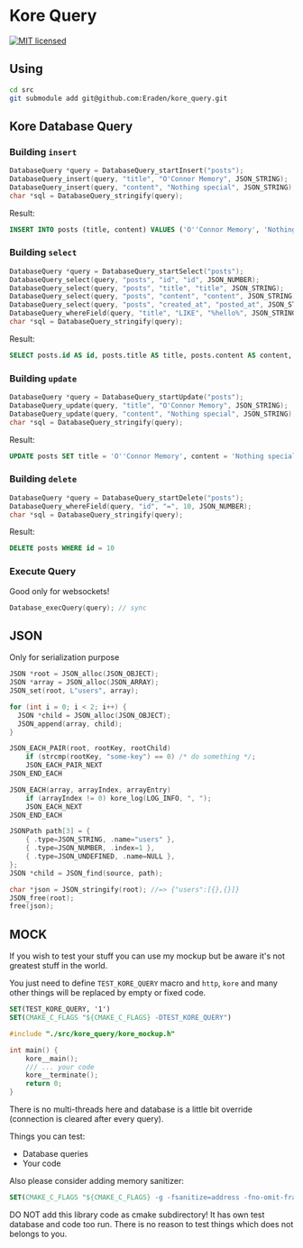 # Kore Query

[![MIT licensed](https://img.shields.io/badge/license-MIT-blue.svg)](./License.md)

## Using

```bash
cd src
git submodule add git@github.com:Eraden/kore_query.git
```

## Kore Database Query

### Building `insert`

```cpp
DatabaseQuery *query = DatabaseQuery_startInsert("posts");
DatabaseQuery_insert(query, "title", "O'Connor Memory", JSON_STRING);
DatabaseQuery_insert(query, "content", "Nothing special", JSON_STRING);
char *sql = DatabaseQuery_stringify(query);
```

Result:

```sql
INSERT INTO posts (title, content) VALUES ('O''Connor Memory', 'Nothing special')
```

### Building `select`

```cpp
DatabaseQuery *query = DatabaseQuery_startSelect("posts");
DatabaseQuery_select(query, "posts", "id", "id", JSON_NUMBER);
DatabaseQuery_select(query, "posts", "title", "title", JSON_STRING);
DatabaseQuery_select(query, "posts", "content", "content", JSON_STRING);
DatabaseQuery_select(query, "posts", "created_at", "posted_at", JSON_STRING);
DatabaseQuery_whereField(query, "title", "LIKE", "%hello%", JSON_STRING);
char *sql = DatabaseQuery_stringify(query);
```

Result:

```sql
SELECT posts.id AS id, posts.title AS title, posts.content AS content, posts.created_at AS since_at FROM posts WHERE title LIKE '%hello%'
```

### Building `update`

```cpp
DatabaseQuery *query = DatabaseQuery_startUpdate("posts");
DatabaseQuery_update(query, "title", "O'Connor Memory", JSON_STRING);
DatabaseQuery_update(query, "content", "Nothing special", JSON_STRING);
char *sql = DatabaseQuery_stringify(query);
```

Result:

```sql
UPDATE posts SET title = 'O''Connor Memory', content = 'Nothing special'
```


### Building `delete`

```cpp
DatabaseQuery *query = DatabaseQuery_startDelete("posts");
DatabaseQuery_whereField(query, "id", "=", 10, JSON_NUMBER);
char *sql = DatabaseQuery_stringify(query);
```

Result:

```sql
DELETE posts WHERE id = 10
```

### Execute Query

Good only for websockets!

```cpp
Database_execQuery(query); // sync
```

## JSON

Only for serialization purpose

```cpp
JSON *root = JSON_alloc(JSON_OBJECT);
JSON *array = JSON_alloc(JSON_ARRAY);
JSON_set(root, L"users", array);

for (int i = 0; i < 2; i++) {
  JSON *child = JSON_alloc(JSON_OBJECT);
  JSON_append(array, child);
}

JSON_EACH_PAIR(root, rootKey, rootChild)
    if (strcmp(rootKey, "some-key") == 0) /* do something */;
    JSON_EACH_PAIR_NEXT
JSON_END_EACH

JSON_EACH(array, arrayIndex, arrayEntry)
    if (arrayIndex != 0) kore_log(LOG_INFO, ", ");
    JSON_EACH_NEXT
JSON_END_EACH

JSONPath path[3] = {
    { .type=JSON_STRING, .name="users" },
    { .type=JSON_NUMBER, .index=1 },
    { .type=JSON_UNDEFINED, .name=NULL },
};
JSON *child = JSON_find(source, path);

char *json = JSON_stringify(root); //=> {"users":[{},{}]}
JSON_free(root);
free(json);
```

## MOCK

If you wish to test your stuff you can use my mockup but be aware it's not greatest stuff in the world.

You just need to define `TEST_KORE_QUERY` macro and `http`, `kore` and many other things will be replaced by empty or
fixed code.

```cmake
SET(TEST_KORE_QUERY, '1')
SET(CMAKE_C_FLAGS "${CMAKE_C_FLAGS} -DTEST_KORE_QUERY")
```

```c
#include "./src/kore_query/kore_mockup.h"

int main() {
    kore__main();
    /// ... your code
    kore__terminate();
    return 0;
}
```

There is no multi-threads here and database is a little bit override (connection is cleared after every query).

Things you can test:

* Database queries
* Your code

Also please consider adding memory sanitizer:

```cmake
SET(CMAKE_C_FLAGS "${CMAKE_C_FLAGS} -g -fsanitize=address -fno-omit-frame-pointer")
```

DO NOT add this library code as cmake subdirectory! It has own test database and code too run.
There is no reason to test things which does not belongs to you.
